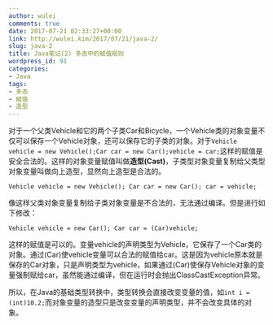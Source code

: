 ```yaml
---
author: wulei
comments: true
date: 2017-07-21 02:33:27+00:00
link: http://wulei.kim/2017/07/21/java-2/
slug: java-2
title: Java笔记(2) 多态中的赋值规则
wordpress_id: 91
categories:
- Java
tags:
- 多态
- 赋值
- 造型
---
```


对于一个父类Vehicle和它的两个子类Car和Bicycle，一个Vehicle类的对象变量不仅可以保存一个Vehicle对象，还可以保存它的子类的对象。对于`Vehicle vehicle = new Vehicle();Car car = new Car();vehicle = car;`这样的赋值是安全合法的。这样的对象变量赋值叫做**造型(Cast)**，子类型对象变量复制给父类型对象变量叫做向上造型，显然向上造型是合法的。

`Vehicle vehicle = new Vehicle();
Car car = new Car();
car = vehicle;
`

像这样父类对象变量复制给子类对象变量是不合法的，无法通过编译。但是进行如下修改：

`Vehicle vehicle = new Car();
Car car = (Car)vehicle;
`

这样的赋值是可以的。变量vehicle的声明类型为Vehicle，它保存了一个Car类的对象。通过(Car)使vehicle变量可以合法的赋值给car。这是因为vehicle原本就是保存的Car对象，只是声明类型为vehicle，如果通过(Car)使保存Vehicle对象的变量强制赋给car，虽然能通过编译，但在运行时会抛出ClassCastException异常。

所以，在Java的基础类型转换中，类型转换会直接改变变量的值，如`int i = (int)10.2;`而对象变量的造型只是改变变量的声明类型，并不会改变具体的对象。
